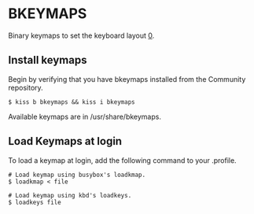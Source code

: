 BKEYMAPS 
========

Binary keymaps to set the keyboard layout [0].

Install keymaps
---------------

Begin by verifying that you have bkeymaps installed from the Community
repository.

    $ kiss b bkeymaps && kiss i bkeymaps

Available keymaps are in /usr/share/bkeymaps.

Load Keymaps at login
---------------------

To load a keymap at login, add the following command to your .profile.

    # Load keymap using busybox's loadkmap.
    $ loadkmap < file                                                          

    # Load keymap using kbd's loadkeys.                                            
    $ loadkeys file

[0]: https://dev.alpinelinux.org/bkeymaps/
